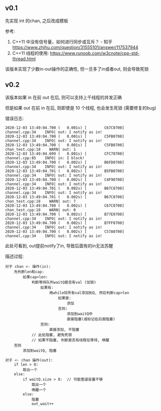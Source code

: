 ## v0.1

先实现 int 的chan, 之后改成模板

参考:
1. C++11 中没有信号量，如何进行同步或互斥？ - 知乎
https://www.zhihu.com/question/31555101/answer/117537944
2. C++11 线程的使用: https://www.runoob.com/w3cnote/cpp-std-thread.html

该版本实现了少数in-out操作的正确性, 但一旦多了in或者out, 则会导致死锁


## v0.2

该版本如果 in 在前 out 在后, 则可以支持上千线程的并发正确

但是如果 out 在前 in 在后, 则即使是 10 个线程, 也会发生死锁 (需要修复的bug)

错误日志:
```
2020-12-03 13:49:04.700 (   0.001s) [        C67C0700]                   channel.cpp:34    INFO| out: I notify as in!
2020-12-03 13:49:04.700 (   0.001s) [        C5FB0700]                   channel.cpp:34    INFO| out: I notify as in!
2020-12-03 13:49:04.700 (   0.001s) [        C5FB0700]                 chan_test.cpp:18    WARN| out: 1
2020-12-03 13:49:04.699 (   0.001s) [        CFC70700]                   channel.cpp:85    INFO| in: I block!
2020-12-03 13:49:04.700 (   0.002s) [        B6FD0700]                   channel.cpp:34    INFO| out: I notify as in!
2020-12-03 13:49:04.701 (   0.002s) [        B5FB0700]                   channel.cpp:34    INFO| out: I notify as in!
2020-12-03 13:49:04.700 (   0.002s) [        C4F90700]                   channel.cpp:34    INFO| out: I notify as in!
2020-12-03 13:49:04.701 (   0.002s) [        B67C0700]                   channel.cpp:34    INFO| out: I notify as in!
2020-12-03 13:49:04.701 (   0.002s) [        B67C0700]                 chan_test.cpp:18    WARN| out: 7
2020-12-03 13:49:04.700 (   0.002s) [        C67C0700]                 chan_test.cpp:18    WARN| out: 0
2020-12-03 13:49:04.700 (   0.002s) [        B77E0700]                   channel.cpp:34    INFO| out: I notify as in!
2020-12-03 13:49:04.700 (   0.002s) [        B7FF0700]                   channel.cpp:34    INFO| out: I notify as in!
2020-12-03 13:49:04.700 (   0.002s) [        C57A0700]                   channel.cpp:34    INFO| out: I notify as in!
```
此处可看到, out提前notify了in, 导致后面有的in无法苏醒

描述过程:
```
对于 chan <- 操作(in):
    先判断len和cap:
        如果cap>len:
            判断等待队列waitQ是否有val (加锁)
                如果有:
                    用while将所有val添加到Q, 然后判断cap>len
                        如果是:
                            添加
                        否则:
                            添加到waitQ中
                            直接阻塞(或标记在后面阻塞)
                否则:
                    直接添加, 不阻塞
            // 此处阻塞, 避免死锁
            // 如果不阻塞, 判断是否有线程在等待, 唤醒
    否则
        添加到waitQ, 阻塞
        
对于 <- chan 操作(out):
    if len > 0:
        取出一个
    else:
        if waitQ.size > 0:  // 可能管道容量不够
            取出一个
            唤醒一个
        else:
            阻塞
            out_wait++
            
```

